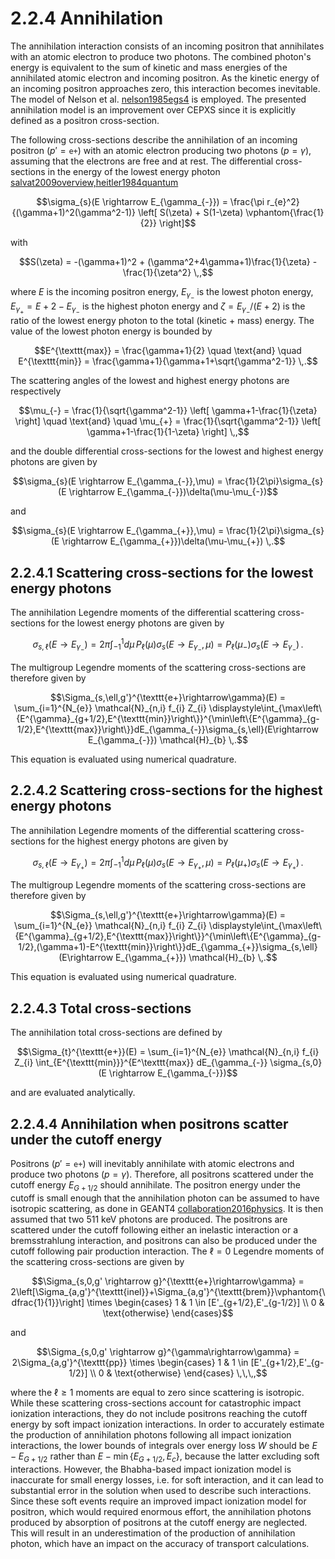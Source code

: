 # 2.2.4 Annihilation

The annihilation interaction consists of an incoming positron that annihilates with an atomic electron to produce two photons. The combined photon's energy is equivalent to the sum of kinetic and mass energies of the annihilated atomic electron and incoming positron. As the kinetic energy of an incoming positron approaches zero, this interaction becomes inevitable. The model of Nelson et al. [nelson1985egs4](@cite) is employed. The presented annihilation model is an improvement over CEPXS since it is explicitly defined as a positron cross-section.

The following cross-sections describe the annihilation of an incoming positron ($p'=\texttt{e+}$) with an atomic electron producing two photons ($p=\gamma$), assuming that the electrons are free and at rest. The differential cross-sections in the energy of the lowest energy photon [salvat2009overview,heitler1984quantum](@cite)

$$\sigma_{s}(E \rightarrow E_{\gamma_{-}}) = \frac{\pi r_{e}^2}{(\gamma+1)^2(\gamma^2-1)} \left[ S(\zeta) + S(1-\zeta) \vphantom{\frac{1}{2}} \right]$$

with

$$S(\zeta) = -(\gamma+1)^2 + (\gamma^2+4\gamma+1)\frac{1}{\zeta} - \frac{1}{\zeta^2} \,,$$

where $E$ is the incoming positron energy, $E_{\gamma_{-}}$ is the lowest photon energy, $E_{\gamma_{+}} = E + 2 - E_{\gamma_{-}}$ is the highest photon energy and $\zeta = E_{\gamma_{-}}/(E+2)$ is the ratio of the lowest energy photon to the total (kinetic + mass) energy. The value of the lowest photon energy is bounded by

$$E^{\texttt{max}} = \frac{\gamma+1}{2} \quad \text{and} \quad E^{\texttt{min}} = \frac{\gamma+1}{\gamma+1+\sqrt{\gamma^2-1}} \,.$$

The scattering angles of the lowest and highest energy photons are respectively

$$\mu_{-} = \frac{1}{\sqrt{\gamma^2-1}} \left[ \gamma+1-\frac{1}{\zeta} \right] \quad \text{and} \quad \mu_{+} = \frac{1}{\sqrt{\gamma^2-1}} \left[ \gamma+1-\frac{1}{1-\zeta} \right] \,,$$

and the double differential cross-sections for the lowest and highest energy photons are given by

$$\sigma_{s}(E \rightarrow E_{\gamma_{-}},\mu) = \frac{1}{2\pi}\sigma_{s}(E \rightarrow E_{\gamma_{-}})\delta(\mu-\mu_{-})$$

and

$$\sigma_{s}(E \rightarrow E_{\gamma_{+}},\mu) = \frac{1}{2\pi}\sigma_{s}(E \rightarrow E_{\gamma_{+}})\delta(\mu-\mu_{+}) \,.$$

## 2.2.4.1 Scattering cross-sections for the lowest energy photons

The annihilation Legendre moments of the differential scattering cross-sections for the lowest energy photons are given by

$$\sigma_{s,\ell}(E\rightarrow E_{\gamma_{-}}) = 2\pi\int_{-1}^{1}d\mu\,P_{\ell}(\mu)\sigma_{s}(E\rightarrow E_{\gamma_{-}},\mu) = P_{\ell}(\mu_{-})\sigma_{s}(E\rightarrow E_{\gamma_{-}}) \,.$$

The multigroup Legendre moments of the scattering cross-sections are therefore given by

$$\Sigma_{s,\ell,g'}^{\texttt{e+}\rightarrow\gamma}(E) = \sum_{i=1}^{N_{e}} \mathcal{N}_{n,i} f_{i} Z_{i} \displaystyle\int_{\max\left\{E^{\gamma}_{g+1/2},E^{\texttt{min}}\right\}}^{\min\left\{E^{\gamma}_{g-1/2},E^{\texttt{max}}\right\}}dE_{\gamma_{-}}\sigma_{s,\ell}(E\rightarrow E_{\gamma_{-}}) \mathcal{H}_{b} \,.$$

This equation is evaluated using numerical quadrature.

## 2.2.4.2 Scattering cross-sections for the highest energy photons

The annihilation Legendre moments of the differential scattering cross-sections for the highest energy photons are given by

$$\sigma_{s,\ell}(E\rightarrow E_{\gamma_{+}}) = 2\pi\int_{-1}^{1}d\mu\,P_{\ell}(\mu)\sigma_{s}(E\rightarrow E_{\gamma_{+}},\mu) = P_{\ell}(\mu_{+})\sigma_{s}(E\rightarrow E_{\gamma_{+}}) \,.$$

The multigroup Legendre moments of the scattering cross-sections are therefore given by

$$\Sigma_{s,\ell,g'}^{\texttt{e+}\rightarrow\gamma}(E) = \sum_{i=1}^{N_{e}} \mathcal{N}_{n,i} f_{i} Z_{i} \displaystyle\int_{\max\left\{E^{\gamma}_{g+1/2},E^{\texttt{max}}\right\}}^{\min\left\{E^{\gamma}_{g-1/2},(\gamma+1)-E^{\texttt{min}}\right\}}dE_{\gamma_{+}}\sigma_{s,\ell}(E\rightarrow E_{\gamma_{+}}) \mathcal{H}_{b} \,.$$

This equation is evaluated using numerical quadrature.

## 2.2.4.3 Total cross-sections

The annihilation total cross-sections are defined by

$$\Sigma_{t}^{\texttt{e+}}(E) = \sum_{i=1}^{N_{e}} \mathcal{N}_{n,i} f_{i} Z_{i} \int_{E^{\texttt{min}}}^{E^\texttt{max}} dE_{\gamma_{-}} \sigma_{s,0}(E \rightarrow E_{\gamma_{-}})$$

and are evaluated analytically.

## 2.2.4.4 Annihilation when positrons scatter under the cutoff energy

Positrons ($p'=\texttt{e+}$) will inevitably annihilate with atomic electrons and produce two photons ($p=\gamma$). Therefore, all positrons scattered under the cutoff energy $E_{G+1/2}$ should annihilate. The positron energy under the cutoff is small enough that the annihilation photon can be assumed to have isotropic scattering, as done in GEANT4 [collaboration2016physics](@cite). It is then assumed that two 511 keV photons are produced. The positrons are scattered under the cutoff following either an inelastic interaction or a bremsstrahlung interaction, and positrons can also be produced under the cutoff following pair production interaction. The $\ell = 0$ Legendre moments of the scattering cross-sections are given by

$$\Sigma_{s,0,g' \rightarrow g}^{\texttt{e+}\rightarrow\gamma} =  2\left[\Sigma_{a,g'}^{\texttt{inel}}+\Sigma_{a,g'}^{\texttt{brem}}\vphantom{\dfrac{1}{1}}\right] \times \begin{cases} 1 & 1 \in [E'_{g+1/2},E'_{g-1/2}] \\ 0 & \text{otherwise} \end{cases}$$

and

$$\Sigma_{s,0,g' \rightarrow g}^{\gamma\rightarrow\gamma} =  2\Sigma_{a,g'}^{\texttt{pp}} \times \begin{cases} 1 & 1 \in [E'_{g+1/2},E'_{g-1/2}] \\ 0 & \text{otherwise} \end{cases} \,\,\,,$$

where the $\ell \ge 1$ moments are equal to zero since scattering is isotropic. While these scattering cross-sections account for catastrophic impact ionization interactions, they do not include positrons reaching the cutoff energy by soft impact ionization interactions. In order to accurately estimate the production of annihilation photons following all impact ionization interactions, the lower bounds of integrals over energy loss $W$ should be $E-E_{G+1/2}$ rather than $E-\min\left\{E_{G+1/2},E_{c}\right\}$, because the latter excluding soft interactions. However, the Bhabha-based impact ionization model is inaccurate for small energy losses, i.e. for soft interaction, and it can lead to substantial error in the solution when used to describe such interactions. Since these soft events require an improved impact ionization model for positron, which would required enormous effort, the annihilation photons produced by absorption of positrons at the cutoff energy are neglected. This will result in an underestimation of the production of annihilation photon, which have an impact on the accuracy of transport calculations.

